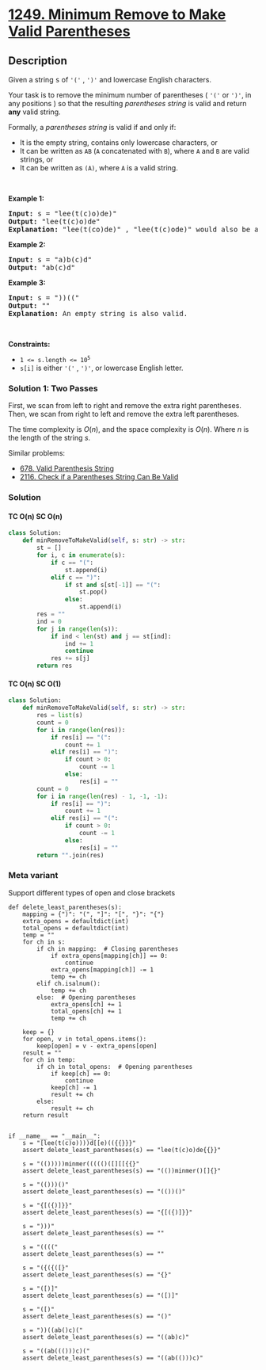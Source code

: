 # [1249. Minimum Remove to Make Valid Parentheses](https://leetcode.com/problems/minimum-remove-to-make-valid-parentheses)

## Description

<!-- description:start -->

<p>Given a string <font face="monospace">s</font> of <code>&#39;(&#39;</code> , <code>&#39;)&#39;</code> and lowercase English characters.</p>

<p>Your task is to remove the minimum number of parentheses ( <code>&#39;(&#39;</code> or <code>&#39;)&#39;</code>, in any positions ) so that the resulting <em>parentheses string</em> is valid and return <strong>any</strong> valid string.</p>

<p>Formally, a <em>parentheses string</em> is valid if and only if:</p>

<ul>
	<li>It is the empty string, contains only lowercase characters, or</li>
	<li>It can be written as <code>AB</code> (<code>A</code> concatenated with <code>B</code>), where <code>A</code> and <code>B</code> are valid strings, or</li>
	<li>It can be written as <code>(A)</code>, where <code>A</code> is a valid string.</li>
</ul>

<p>&nbsp;</p>
<p><strong class="example">Example 1:</strong></p>

<pre>
<strong>Input:</strong> s = &quot;lee(t(c)o)de)&quot;
<strong>Output:</strong> &quot;lee(t(c)o)de&quot;
<strong>Explanation:</strong> &quot;lee(t(co)de)&quot; , &quot;lee(t(c)ode)&quot; would also be accepted.
</pre>

<p><strong class="example">Example 2:</strong></p>

<pre>
<strong>Input:</strong> s = &quot;a)b(c)d&quot;
<strong>Output:</strong> &quot;ab(c)d&quot;
</pre>

<p><strong class="example">Example 3:</strong></p>

<pre>
<strong>Input:</strong> s = &quot;))((&quot;
<strong>Output:</strong> &quot;&quot;
<strong>Explanation:</strong> An empty string is also valid.
</pre>

<p>&nbsp;</p>
<p><strong>Constraints:</strong></p>

<ul>
	<li><code>1 &lt;= s.length &lt;= 10<sup>5</sup></code></li>
	<li><code>s[i]</code> is either&nbsp;<code>&#39;(&#39;</code> , <code>&#39;)&#39;</code>, or lowercase English letter.</li>
</ul>

### Solution 1: Two Passes

First, we scan from left to right and remove the extra right parentheses. Then, we scan from right to left and remove the extra left parentheses.

The time complexity is $O(n)$, and the space complexity is $O(n)$. Where $n$ is the length of the string $s$.

Similar problems:

-   [678. Valid Parenthesis String](https://github.com/doocs/leetcode/blob/main/solution/0600-0699/0678.Valid%20Parenthesis%20String/README_EN.md)
-   [2116. Check if a Parentheses String Can Be Valid](https://github.com/doocs/leetcode/blob/main/solution/2100-2199/2116.Check%20if%20a%20Parentheses%20String%20Can%20Be%20Valid/README_EN.md)

### Solution 

#### TC O(n) SC O(n)
```python
class Solution:
    def minRemoveToMakeValid(self, s: str) -> str:
        st = []
        for i, c in enumerate(s):
            if c == "(":
                st.append(i)
            elif c == ")":
                if st and s[st[-1]] == "(":
                    st.pop()
                else:
                    st.append(i)
        res = ""
        ind = 0
        for j in range(len(s)):
            if ind < len(st) and j == st[ind]:
                ind += 1
                continue
            res += s[j]
        return res
```

#### TC O(n) SC O(1)
```python
class Solution:
    def minRemoveToMakeValid(self, s: str) -> str:
        res = list(s)
        count = 0
        for i in range(len(res)):
            if res[i] == "(":
                count += 1
            elif res[i] == ")":
                if count > 0:
                    count -= 1
                else:
                    res[i] = ""
        count = 0
        for i in range(len(res) - 1, -1, -1):
            if res[i] == ")":
                count += 1
            elif res[i] == "(":
                if count > 0:
                    count -= 1
                else:
                    res[i] = ""
        return "".join(res)
```

### Meta variant
Support different types of open and close brackets

```python3
def delete_least_parentheses(s):
    mapping = {")": "(", "]": "[", "}": "{"}
    extra_opens = defaultdict(int)
    total_opens = defaultdict(int)
    temp = ""
    for ch in s:
        if ch in mapping:  # Closing parentheses
            if extra_opens[mapping[ch]] == 0:
                continue
            extra_opens[mapping[ch]] -= 1
            temp += ch
        elif ch.isalnum():
            temp += ch
        else:  # Opening parentheses
            extra_opens[ch] += 1
            total_opens[ch] += 1
            temp += ch

    keep = {}
    for open, v in total_opens.items():
        keep[open] = v - extra_opens[open]
    result = ""
    for ch in temp:
        if ch in total_opens:  # Opening parentheses
            if keep[ch] == 0:
                continue
            keep[ch] -= 1
            result += ch
        else:
            result += ch
    return result


if __name__ == "__main__":
    s = "[lee(t(c)o))))d[[e)(({{}}}"
    assert delete_least_parentheses(s) == "lee(t(c)o)de{{}}"

    s = "(()))))minmer((((()([][[{{}"
    assert delete_least_parentheses(s) == "(())minmer()[]{}"

    s = "(()))()"
    assert delete_least_parentheses(s) == "(())()"

    s = "{[({)]}}"
    assert delete_least_parentheses(s) == "{[({)]}}"

    s = ")))"
    assert delete_least_parentheses(s) == ""

    s = "(((("
    assert delete_least_parentheses(s) == ""

    s = "({({([}"
    assert delete_least_parentheses(s) == "{}"

    s = "([)]"
    assert delete_least_parentheses(s) == "([)]"

    s = "([)"
    assert delete_least_parentheses(s) == "()"

    s = "))((ab()c)("
    assert delete_least_parentheses(s) == "((ab)c)"

    s = "((ab((()))c)("
    assert delete_least_parentheses(s) == "((ab(()))c)"
```
